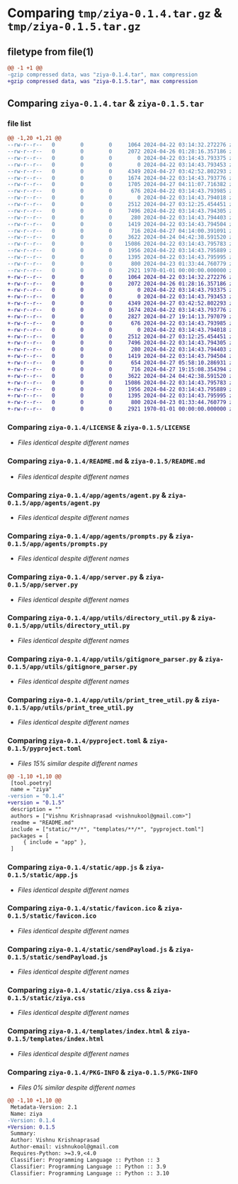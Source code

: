 # Comparing `tmp/ziya-0.1.4.tar.gz` & `tmp/ziya-0.1.5.tar.gz`

## filetype from file(1)

```diff
@@ -1 +1 @@
-gzip compressed data, was "ziya-0.1.4.tar", max compression
+gzip compressed data, was "ziya-0.1.5.tar", max compression
```

## Comparing `ziya-0.1.4.tar` & `ziya-0.1.5.tar`

### file list

```diff
@@ -1,20 +1,21 @@
--rw-r--r--   0        0        0     1064 2024-04-22 03:14:32.272276 ziya-0.1.4/LICENSE
--rw-r--r--   0        0        0     2072 2024-04-26 01:28:16.357186 ziya-0.1.4/README.md
--rw-r--r--   0        0        0        0 2024-04-22 03:14:43.793375 ziya-0.1.4/app/__init__.py
--rw-r--r--   0        0        0        0 2024-04-22 03:14:43.793453 ziya-0.1.4/app/agents/__init__.py
--rw-r--r--   0        0        0     4349 2024-04-27 03:42:52.802293 ziya-0.1.4/app/agents/agent.py
--rw-r--r--   0        0        0     1674 2024-04-22 03:14:43.793776 ziya-0.1.4/app/agents/prompts.py
--rw-r--r--   0        0        0     1705 2024-04-27 04:11:07.716382 ziya-0.1.4/app/main.py
--rw-r--r--   0        0        0      676 2024-04-22 03:14:43.793985 ziya-0.1.4/app/server.py
--rw-r--r--   0        0        0        0 2024-04-22 03:14:43.794018 ziya-0.1.4/app/utils/__init__.py
--rw-r--r--   0        0        0     2512 2024-04-27 03:12:25.454451 ziya-0.1.4/app/utils/directory_util.py
--rw-r--r--   0        0        0     7496 2024-04-22 03:14:43.794305 ziya-0.1.4/app/utils/gitignore_parser.py
--rw-r--r--   0        0        0      280 2024-04-22 03:14:43.794403 ziya-0.1.4/app/utils/logging_utils.py
--rw-r--r--   0        0        0     1419 2024-04-22 03:14:43.794504 ziya-0.1.4/app/utils/print_tree_util.py
--rw-r--r--   0        0        0      716 2024-04-27 04:14:00.391091 ziya-0.1.4/pyproject.toml
--rw-r--r--   0        0        0     3622 2024-04-24 04:42:38.591520 ziya-0.1.4/static/app.js
--rw-r--r--   0        0        0    15086 2024-04-22 03:14:43.795783 ziya-0.1.4/static/favicon.ico
--rw-r--r--   0        0        0     1956 2024-04-22 03:14:43.795889 ziya-0.1.4/static/sendPayload.js
--rw-r--r--   0        0        0     1395 2024-04-22 03:14:43.795995 ziya-0.1.4/static/ziya.css
--rw-r--r--   0        0        0      800 2024-04-23 01:33:44.760779 ziya-0.1.4/templates/index.html
--rw-r--r--   0        0        0     2921 1970-01-01 00:00:00.000000 ziya-0.1.4/PKG-INFO
+-rw-r--r--   0        0        0     1064 2024-04-22 03:14:32.272276 ziya-0.1.5/LICENSE
+-rw-r--r--   0        0        0     2072 2024-04-26 01:28:16.357186 ziya-0.1.5/README.md
+-rw-r--r--   0        0        0        0 2024-04-22 03:14:43.793375 ziya-0.1.5/app/__init__.py
+-rw-r--r--   0        0        0        0 2024-04-22 03:14:43.793453 ziya-0.1.5/app/agents/__init__.py
+-rw-r--r--   0        0        0     4349 2024-04-27 03:42:52.802293 ziya-0.1.5/app/agents/agent.py
+-rw-r--r--   0        0        0     1674 2024-04-22 03:14:43.793776 ziya-0.1.5/app/agents/prompts.py
+-rw-r--r--   0        0        0     2827 2024-04-27 19:14:13.797079 ziya-0.1.5/app/main.py
+-rw-r--r--   0        0        0      676 2024-04-22 03:14:43.793985 ziya-0.1.5/app/server.py
+-rw-r--r--   0        0        0        0 2024-04-22 03:14:43.794018 ziya-0.1.5/app/utils/__init__.py
+-rw-r--r--   0        0        0     2512 2024-04-27 03:12:25.454451 ziya-0.1.5/app/utils/directory_util.py
+-rw-r--r--   0        0        0     7496 2024-04-22 03:14:43.794305 ziya-0.1.5/app/utils/gitignore_parser.py
+-rw-r--r--   0        0        0      280 2024-04-22 03:14:43.794403 ziya-0.1.5/app/utils/logging_utils.py
+-rw-r--r--   0        0        0     1419 2024-04-22 03:14:43.794504 ziya-0.1.5/app/utils/print_tree_util.py
+-rw-r--r--   0        0        0      654 2024-04-27 05:58:10.286931 ziya-0.1.5/app/utils/version_util.py
+-rw-r--r--   0        0        0      716 2024-04-27 19:15:08.354394 ziya-0.1.5/pyproject.toml
+-rw-r--r--   0        0        0     3622 2024-04-24 04:42:38.591520 ziya-0.1.5/static/app.js
+-rw-r--r--   0        0        0    15086 2024-04-22 03:14:43.795783 ziya-0.1.5/static/favicon.ico
+-rw-r--r--   0        0        0     1956 2024-04-22 03:14:43.795889 ziya-0.1.5/static/sendPayload.js
+-rw-r--r--   0        0        0     1395 2024-04-22 03:14:43.795995 ziya-0.1.5/static/ziya.css
+-rw-r--r--   0        0        0      800 2024-04-23 01:33:44.760779 ziya-0.1.5/templates/index.html
+-rw-r--r--   0        0        0     2921 1970-01-01 00:00:00.000000 ziya-0.1.5/PKG-INFO
```

### Comparing `ziya-0.1.4/LICENSE` & `ziya-0.1.5/LICENSE`

 * *Files identical despite different names*

### Comparing `ziya-0.1.4/README.md` & `ziya-0.1.5/README.md`

 * *Files identical despite different names*

### Comparing `ziya-0.1.4/app/agents/agent.py` & `ziya-0.1.5/app/agents/agent.py`

 * *Files identical despite different names*

### Comparing `ziya-0.1.4/app/agents/prompts.py` & `ziya-0.1.5/app/agents/prompts.py`

 * *Files identical despite different names*

### Comparing `ziya-0.1.4/app/server.py` & `ziya-0.1.5/app/server.py`

 * *Files identical despite different names*

### Comparing `ziya-0.1.4/app/utils/directory_util.py` & `ziya-0.1.5/app/utils/directory_util.py`

 * *Files identical despite different names*

### Comparing `ziya-0.1.4/app/utils/gitignore_parser.py` & `ziya-0.1.5/app/utils/gitignore_parser.py`

 * *Files identical despite different names*

### Comparing `ziya-0.1.4/app/utils/print_tree_util.py` & `ziya-0.1.5/app/utils/print_tree_util.py`

 * *Files identical despite different names*

### Comparing `ziya-0.1.4/pyproject.toml` & `ziya-0.1.5/pyproject.toml`

 * *Files 15% similar despite different names*

```diff
@@ -1,10 +1,10 @@
 [tool.poetry]
 name = "ziya"
-version = "0.1.4"
+version = "0.1.5"
 description = ""
 authors = ["Vishnu Krishnaprasad <vishnukool@gmail.com>"]
 readme = "README.md"
 include = ["static/**/*", "templates/**/*", "pyproject.toml"]
 packages = [
     { include = "app" },
 ]
```

### Comparing `ziya-0.1.4/static/app.js` & `ziya-0.1.5/static/app.js`

 * *Files identical despite different names*

### Comparing `ziya-0.1.4/static/favicon.ico` & `ziya-0.1.5/static/favicon.ico`

 * *Files identical despite different names*

### Comparing `ziya-0.1.4/static/sendPayload.js` & `ziya-0.1.5/static/sendPayload.js`

 * *Files identical despite different names*

### Comparing `ziya-0.1.4/static/ziya.css` & `ziya-0.1.5/static/ziya.css`

 * *Files identical despite different names*

### Comparing `ziya-0.1.4/templates/index.html` & `ziya-0.1.5/templates/index.html`

 * *Files identical despite different names*

### Comparing `ziya-0.1.4/PKG-INFO` & `ziya-0.1.5/PKG-INFO`

 * *Files 0% similar despite different names*

```diff
@@ -1,10 +1,10 @@
 Metadata-Version: 2.1
 Name: ziya
-Version: 0.1.4
+Version: 0.1.5
 Summary: 
 Author: Vishnu Krishnaprasad
 Author-email: vishnukool@gmail.com
 Requires-Python: >=3.9,<4.0
 Classifier: Programming Language :: Python :: 3
 Classifier: Programming Language :: Python :: 3.9
 Classifier: Programming Language :: Python :: 3.10
```

